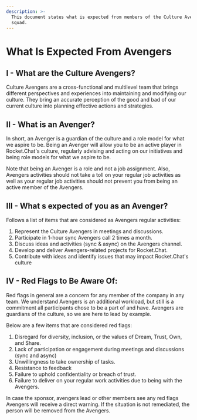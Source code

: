 ```yaml
---
description: >-
  This document states what is expected from members of the Culture Avengers
  squad.
---
```


# What Is Expected From Avengers

## I - What are the Culture Avengers? <a href="#docs-internal-guid-a71932c8-7fff-0a9d-c6e2-bb3940d137aa" id="docs-internal-guid-a71932c8-7fff-0a9d-c6e2-bb3940d137aa"></a>

Culture Avengers are a cross-functional and multilevel team that brings different perspectives and experiences into maintaining and modifying our culture. They bring an accurate perception of the good and bad of our current culture into planning effective actions and strategies.

## II - What is an Avenger?

In short, an Avenger is a guardian of the culture and a role model for what we aspire to be. Being an Avenger will allow you to be an active player in Rocket.Chat's culture, regularly advising and acting on our initiatives and being role models for what we aspire to be.

Note that being an Avenger is a role and not a job assignment. Also, Avengers activities should not take a toll on your regular job activities as well as your regular job activities should not prevent you from being an active member of the Avengers.&#x20;

## III - What s expected of you as an Avenger?

Follows a list of items that are considered as Avengers regular activities:&#x20;

1. Represent the Culture Avengers in meetings and discussions.
2. Participate in 1-hour sync Avengers call 2 times a month.&#x20;
3. Discuss ideas and activities (sync & async) on the Avengers channel.
4. Develop and deliver Avengers-related projects for Rocket.Chat.&#x20;
5. Contribute with ideas and identify issues that may impact Rocket.Chat's culture

## IV - Red Flags to Be Aware Of:

Red flags in general are a concern for any member of the company in any team. We understand Avengers is an additional workload, but still is a commitment all participants chose to be a part of and have. Avengers are guardians of the culture, so we are here to lead by example.&#x20;

Below are a few items that are considered red flags:

1. Disregard for diversity, inclusion, or the values of Dream, Trust, Own, and Share.
2. Lack of participation or engagement during meetings and discussions (sync and async)
3. Unwillingness to take ownership of tasks.
4. Resistance to feedback
5. Failure to uphold confidentiality or breach of trust.
6. Failure to deliver on your regular work activities due to being with the Avengers.

In case the sponsor, avengers lead or other members see any red flags Avengers will receive a direct warning. If the situation is not remediated, the person will be removed from the Avengers.
